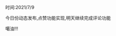 
<BlogInfo id="1388" title="动态发布基本实现" author="白日梦想猿" pv=0 read_times=0 pre_cost_time=2 category="开发记录" tag_list="['开发记录']" create_time="2021.07.09 22:31:44.691954" update_time="2021.07.10 11:58:55" />

时间:2021/7/9

今日份动态发布,点赞功能实现,明天继续完成评论功能  

噶油!!!

  


